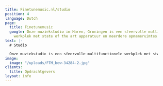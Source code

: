 ```yaml
---
title: Finetunemusic.nl/studio
position: 4
language: Dutch
page:
  title: Finetunemusic
  google: Onze muziekstudio in Haren, Groningen is een sfeervolle multifunctionele
    werkplek met state of the art apparatuur en meerdere opnameruimtes.
text: |-
  # Studio

  Onze muziekstudio is een sfeervolle multifunctionele werkplek met state of the art apparatuur en meerdere opnameruimtes. De diensten die wij leveren bestaan uit volledige bandopnames, maar ook voor kleinere opnamesessies kun je bij ons terecht. Ook het mixen van je muziek nemen wij graag voor onze rekening. Daarnaast adviseren we je graag op het gebied van muziekproductie. We kunnen je bijvoorbeeld ondersteunen bij het uitwerken van composities en met het vinden van een passende sound bij je track. Of het nou gaat om filmische arrangementen, soulvolle RnB-producties, of experimentele beats: veelzijdigheid is één van onze kwaliteiten.
image:
  image: "/uploads/FTM_bew-34284-2.jpg"
clients:
  title: Opdrachtgevers
layout: info
---
```


